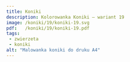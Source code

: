 ```yaml
---
title: Koniki
description: Kolorowanka Koniki – wariant 19
image: /koniki/19/koniki-19.svg
pdf:   /koniki/19/koniki-19.pdf
tags:
 - zwierzeta
 - koniki
alt: "Malowanka koniki do druku A4"
---
```


